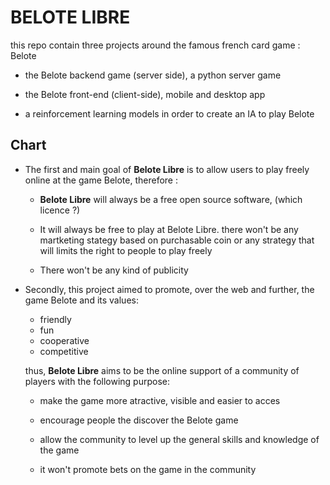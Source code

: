 # BELOTE LIBRE

this repo contain three projects around the famous french card game : Belote

* the Belote backend game (server side), a python server  game

* the Belote front-end (client-side), mobile and desktop app

* a reinforcement learning models in order to create an IA to play Belote




## Chart

  * The first and main goal of **Belote Libre** is to allow users to play freely online at the game Belote, therefore :
    
    * **Belote Libre** will always be a free open source software, (which licence ?)
    
    * It will always be free to play at Belote Libre. there won't be any martketing stategy based on purchasable coin or any strategy that will limits the right to people to play freely  
    
    * There won't be any kind of publicity

  * Secondly, this project aimed to promote, over the web and further, the game Belote and its values: 

    * friendly
    * fun
    * cooperative
    * competitive

    thus, **Belote Libre** aims to be the online support of a community of players with the following purpose:
      
       
      * make the game more atractive, visible and easier to acces

      * encourage people the discover the Belote game 
     
      * allow the community to level up the general skills and knowledge of the game
  
      * it won't promote bets on the game in the community 


    
